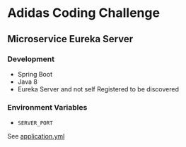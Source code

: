 # Adidas Coding Challenge

## Microservice Eureka Server

### Development

* Spring Boot
* Java 8
* Eureka Server and not self Registered to be discovered

### Environment Variables

* `SERVER_PORT`

See [application.yml](https://github.com/deafjava/adidas_eureka/blob/master/src/main/resources/application.yml)

